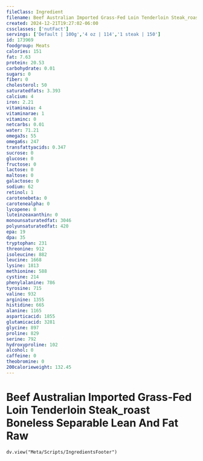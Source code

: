 ```yaml
---
fileClass: Ingredient
filename: Beef Australian Imported Grass-Fed Loin Tenderloin Steak_roast Boneless Separable Lean And Fat Raw
created: 2024-12-21T19:27:02-06:00
cssclasses: ['nutFact']
servings: ['Default | 100g','4 oz | 114','1 steak | 150']
id: 173969
foodgroup: Meats
calories: 151
fat: 7.63
protein: 20.53
carbohydrate: 0.01
sugars: 0
fiber: 0
cholesterol: 50
saturatedfats: 3.393
calcium: 4
iron: 2.21
vitaminaiu: 4
vitaminarae: 1
vitaminc: 0
netcarbs: 0.01
water: 71.21
omega3s: 55
omega6s: 247
transfattyacids: 0.347
sucrose: 0
glucose: 0
fructose: 0
lactose: 0
maltose: 0
galactose: 0
sodium: 62
retinol: 1
carotenebeta: 0
carotenealpha: 0
lycopene: 0
luteinzeaxanthin: 0
monounsaturatedfat: 3046
polyunsaturatedfat: 420
epa: 19
dpa: 35
tryptophan: 231
threonine: 912
isoleucine: 882
leucine: 1668
lysine: 1813
methionine: 588
cystine: 214
phenylalanine: 786
tyrosine: 715
valine: 932
arginine: 1355
histidine: 665
alanine: 1165
asparticacid: 1855
glutamicacid: 3281
glycine: 897
proline: 829
serine: 792
hydroxyproline: 102
alcohol: 0
caffeine: 0
theobromine: 0
200calorieweight: 132.45
---
```


# Beef Australian Imported Grass-Fed Loin Tenderloin Steak_roast Boneless Separable Lean And Fat Raw

```dataviewjs
dv.view("Meta/Scripts/IngredientsFooter")
```